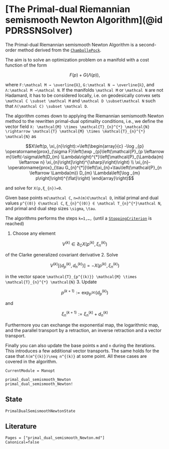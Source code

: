 # [The Primal-dual Riemannian semismooth Newton Algorithm](@id PDRSSNSolver)

The Primal-dual Riemannian semismooth Newton Algorithm is a second-order method derived from the [`ChambollePock`](@ref).

The aim is to solve an optimization problem on a manifold with a cost function of the form

```math
F(p) + G(Λ(p)),
```

where ``F:\mathcal M → \overline{ℝ}``, ``G:\mathcal N → \overline{ℝ}``, and
``Λ:\mathcal M →\mathcal N``.
If the manifolds ``\mathcal M`` or ``\mathcal N`` are not Hadamard, it has to be considered locally,
i.e. on geodesically convex sets ``\mathcal C \subset \mathcal M`` and ``\mathcal D \subset\mathcal N``
such that ``Λ(\mathcal C) \subset \mathcal D``.

The algorithm comes down to applying the Riemannian semismooth Newton method to the rewritten primal-dual optimality conditions, i.e., we define the vector field ``X: \mathcal{M} \times \mathcal{T}_{n}^{*} \mathcal{N} \rightarrow \mathcal{T} \mathcal{M} \times \mathcal{T}_{n}^{*} \mathcal{N}`` as

```math
X\left(p, \xi_{n}\right):=\left(\begin{array}{c}
-\log _{p} \operatorname{prox}_{\sigma F}\left(\exp _{p}\left(\mathcal{P}_{p \leftarrow m}\left(-\sigma\left(D_{m} \Lambda\right)^{*}\left[\mathcal{P}_{\Lambda(m) \leftarrow n} \xi_{n}\right]\right)^{\sharp}\right)\right) \\
\xi_{n}-\operatorname{prox}_{\tau G_{n}^{*}}\left(\xi_{n}+\tau\left(\mathcal{P}_{n \leftarrow \Lambda(m)} D_{m} \Lambda\left[\log _{m} p\right]\right)^{\flat}\right)
\end{array}\right)
```

and solve for ``X(p,ξ_{n})=0``.

Given base points ``m∈\mathcal C``, ``n=Λ(m)∈\mathcal D``,
initial primal and dual values ``p^{(0)} ∈\mathcal C``, ``ξ_{n}^{(0)} ∈ \mathcal T_{n}^{*}\mathcal N``,
and primal and dual step sizes ``\sigma``, ``\tau``.

The algorithms performs the steps ``k=1,…,`` (until a [`StoppingCriterion`](@ref) is reached)

1.  Choose any element
   ```math
   V^{(k)} ∈ ∂_C X(p^{(k)},ξ_n^{(k)})
   ```
   of the Clarke generalized covariant derivative
2. Solve
   ```math
   V^{(k)} [(d_p^{(k)}, d_n^{(k)})] = - X(p^{(k)},ξ_n^{(k)})
   ```
   in the vector space ``\mathcal{T}_{p^{(k)}} \mathcal{M} \times \mathcal{T}_{n}^{*} \mathcal{N}``
3. Update
   ```math
   p^{(k+1)} := \exp_{p^{(k)}}(d_p^{(k)})
   ```
   and
   ```math
   ξ_n^{(k+1)} := ξ_n^{(k)} + d_n^{(k)}
   ```

Furthermore you can exchange the exponential map, the logarithmic map, and the parallel transport
by a retraction, an inverse retraction and a vector transport.

Finally you can also update the base points ``m`` and ``n`` during the iterations.
This introduces a few additional vector transports. The same holds for the case that
``Λ(m^{(k)})\neq n^{(k)}`` at some point. All these cases are covered in the algorithm.

```@meta
CurrentModule = Manopt
```

```@docs
primal_dual_semismooth_Newton
primal_dual_semismooth_Newton!
```

## State

```@docs
PrimalDualSemismoothNewtonState
```

## Literature

```@bibliography
Pages = ["primal_dual_semismooth_Newton.md"]
Canonical=false
```